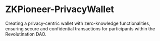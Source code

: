 # ZKPioneer-PrivacyWallet
Creating a privacy-centric wallet with zero-knowledge functionalities, ensuring secure and confidential transactions for participants within the Revolutination DAO.
